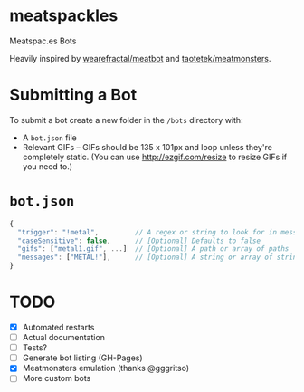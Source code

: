 meatspackles
============

Meatspac.es Bots

Heavily inspired by [wearefractal/meatbot](https://github.com/wearefractal/meatbot) and [taotetek/meatmonsters](https://github.com/taotetek/meatmonsters).

Submitting a Bot
================

To submit a bot create a new folder in the `/bots` directory with:
- A `bot.json` file
- Relevant GIFs – GIFs should be 135 x 101px and loop unless they're completely static.
  (You can use http://ezgif.com/resize to resize GIFs if you need to.)

`bot.json`
==========

```js
{
  "trigger": "!metal",         // A regex or string to look for in messages
  "caseSensitive": false,      // [Optional] Defaults to false
  "gifs": ["metal1.gif", ...]  // [Optional] A path or array of paths
  "messages": ["METAL!"],      // [Optional] A string or array of strings
}
```


TODO
====

- [x] Automated restarts
- [ ] Actual documentation
- [ ] Tests?
- [ ] Generate bot listing (GH-Pages)
- [x] Meatmonsters emulation (thanks @gggritso)
- [ ] More custom bots
